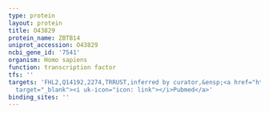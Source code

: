 ```yaml
---
type: protein
layout: protein
title: O43829
protein_name: ZBTB14
uniprot_accession: O43829
ncbi_gene_id: '7541'
organism: Homo sapiens
function: transcription factor
tfs: ''
targets: 'FHL2,Q14192,2274,TRRUST,inferred by curator,&ensp;<a href="https://www.ncbi.nlm.nih.gov/pubmed/?term=21540083%5Buid%5D"
  target="_blank"><i uk-icon="icon: link"></i>Pubmed</a>'
binding_sites: ''
---
```

